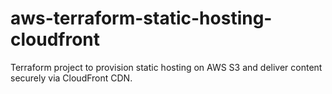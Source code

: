 # aws-terraform-static-hosting-cloudfront
Terraform project to provision static hosting on AWS S3 and deliver content securely via CloudFront CDN.
